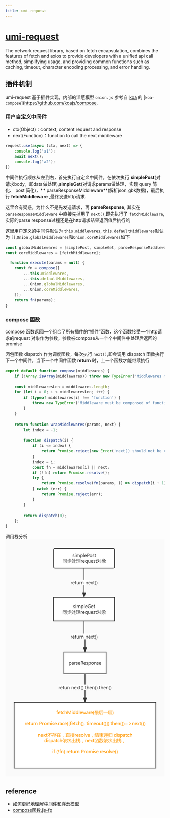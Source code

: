 ```yaml
---
title: umi-request
---
```


# [umi-request](https://github.com/umijs/umi-request)

The network request library, based on fetch encapsulation, combines the features of fetch and axios to provide
developers with a unified api call method, simplifying usage, and providing common functions such as caching, timeout,
character encoding processing, and error handling.

## 插件机制

umi-request 基于插件实现，内部的洋葱模型 `onion.js` 参考自 [koa](https://github.com/koajs/koa)
的 [`koa-compose`](https://github.com/koajs/compose,

### 用户自定义中间件

- ctx(Object)：context, content request and response
- next(Function)：function to call the next middleware

```js
request.use(async (ctx, next) => {
    console.log('a1');
    await next();
    console.log('a2');
})
```

中间件执行顺序从左到右，首先执行自定义中间件，在依次执行 **simplePost**(对请求body，即data做处理),**simpleGet**(对请求params做处理，实现 query 简化、 post 简化)，**
parseResponseMiddleware**(解析json,gbk数据)，最后执行 **fetchMiddleware** ,最终发送http请求.

这里会有疑惑，为什么不是先发送请求，再 **parseResponse**, 其实在 `parseResponseMiddleware` 中直接先掉用了 `next()`,即先执行了 `fetchMiddleware`,实际的parse
response过程还是在http请求结果返回值后执行的

这里用户定义的中间件默认为 `this.middlewares`, `this.defaultMiddlewares`默认为 `[]`,`Onion.globalMiddlewares`和`Onion.coreMiddlewares`如下

```js
const globalMiddlewares = [simplePost, simpleGet, parseResponseMiddleware];
const coreMiddlewares = [fetchMiddleware];
```

```js
  function execute(params = null) {
    const fn = compose([
        ...this.middlewares,
        ...this.defaultMiddlewares,
        ...Onion.globalMiddlewares,
        ...Onion.coreMiddlewares,
    ]);
    return fn(params);
}
```

### compose 函数
compose 函数返回一个组合了所有插件的“插件”函数，这个函数接受一个http请求的request 对象作为参数，参数被compose从一个个中间件中处理后返回的 promise

闭包函数 dispatch 作为调度函数，每次执行 `next()`,即会调用 dispatch 函数执行下一个中间件，当下一个中间件函数 **return** 时，上一个函数才能继续执行

```js
export default function compose(middlewares) {
    if (!Array.isArray(middlewares)) throw new TypeError('Middlewares must be an array!');

    const middlewaresLen = middlewares.length;
    for (let i = 0; i < middlewaresLen; i++) {
        if (typeof middlewares[i] !== 'function') {
            throw new TypeError('Middleware must be componsed of function');
        }
    }

    return function wrapMiddlewares(params, next) {
        let index = -1;

        function dispatch(i) {
            if (i <= index) {
                return Promise.reject(new Error('next() should not be called multiple times in one middleware!'));
            }
            index = i;
            const fn = middlewares[i] || next;
            if (!fn) return Promise.resolve();
            try {
                return Promise.resolve(fn(params, () => dispatch(i + 1)));
            } catch (err) {
                return Promise.reject(err);
            }
        }

        return dispatch(0);
    };
}
```
调用栈分析
![调用栈分析](../images/library/umi-request-middleware.jpg)


## reference
- [如何更好地理解中间件和洋葱模型](https://juejin.cn/post/6890259747866411022#heading-4)
- [compose函数,js-fp](https://mostly-adequate.gitbook.io/mostly-adequate-guide/appendix_a#compose)
